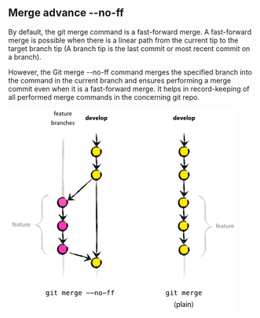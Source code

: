 ## Merge advance --no-ff


By default, the git merge command is a fast-forward merge. A fast-forward merge is possible when there is a linear path from the current tip to the target branch tip (A branch tip is the last commit or most recent commit on a branch).


However, the Git merge --no-ff command merges the specified branch into the command in the current branch and ensures performing a merge commit even when it is a fast-forward merge. It helps in record-keeping of all performed merge commands in the concerning git repo.


![Upstream vs Origin](https://raw.githubusercontent.com/Chen-BBe/GitTut/master/images/--no-ff.png)
